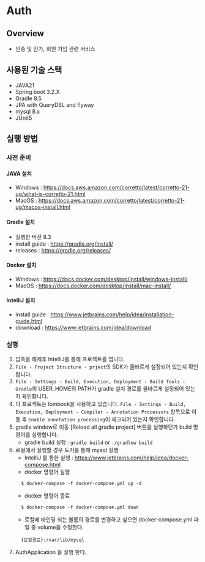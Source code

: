 # Auth

## Overview

- 인증 및 인가, 회원 가입 관련 서비스

## 사용된 기술 스택
- JAVA21
- Spring boot 3.2.X
- Gradle 8.5
- JPA with QueryDSL and flyway
- mysql 8.x 
- JUnit5

## 실행 방법

### 사전 준비

#### JAVA 설치

- Windows : https://docs.aws.amazon.com/corretto/latest/corretto-21-ug/what-is-corretto-21.html
- MacOS : https://docs.aws.amazon.com/corretto/latest/corretto-21-ug/macos-install.html

#### Gradle 설치
- 실행한 버전 8.3
- install guide :  https://gradle.org/install/
- releases : https://gradle.org/releases/

#### Docker 설치
- Windows : https://docs.docker.com/desktop/install/windows-install/
- MacOS : https://docs.docker.com/desktop/install/mac-install/

#### IntelliJ 설치
- install guide : https://www.jetbrains.com/help/idea/installation-guide.html
- download : https://www.jetbrains.com/idea/download

### 실행

1. 압축을 해제후 IntelliJ를 통해 프로젝트를 엽니다.
2. `File - Project Structure - prject`의 SDK가 올바르게 설정되어 있는지 확인합니다.
3. `File - Settings - Build, Execution, Deployment - Build Tools - Gradle`의 USER_HOME의 PATH가 gradle 설치 경로를 올바르게 설정되어 있는지
   확인합니다.
4. 이 프로젝트는 lombock을 사용하고 있습니다.
   `File - Settings - Build, Execution, Deployment - Compiler - Annotation Processors` 항목으로 이동
   후 `Enable annotation processing`이 체크되어 있는지 확인합니다.
5. gradle window로 이동 [Reload all gradle project] 버튼을 실행하던가 build 명령어를 실행합니다.
    - gradle build 실행 : `gradle build` or `./gradlew build`
6. 로컬에서 실행할 경우 도커를 통해 mysql 실행
    - IntelliJ 를 통한 실행 :  https://www.jetbrains.com/help/idea/docker-compose.html
    - docker 명령어 실행
   ```
     $ docker-compose -f docker-compose.yml up -d 
   ```
    - docker 명령어 종료
   ```
     $ docker-compose -f docker-compose.yml down
   ```
   - 로컬에 바인딩 되는 볼륨의 경로를 변경하고 싶으면 docker-compose.yml 파일 중 volume을 수정한다.
   ```
     {로컬경로}:/var/lib/mysql
   ```
7. AuthApplication 을 실행 한다.